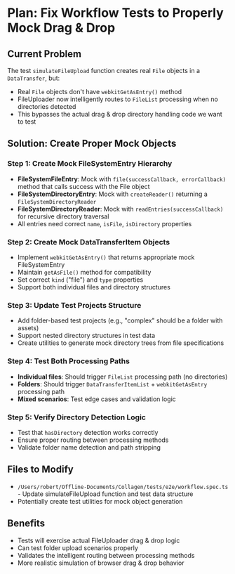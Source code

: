 # Plan: Fix Workflow Tests to Properly Mock Drag & Drop

## Current Problem

The test `simulateFileUpload` function creates real `File` objects in a
`DataTransfer`, but:

- Real `File` objects don't have `webkitGetAsEntry()` method
- FileUploader now intelligently routes to `FileList` processing when no
  directories detected
- This bypasses the actual drag & drop directory handling code we want to test

## Solution: Create Proper Mock Objects

### Step 1: Create Mock FileSystemEntry Hierarchy

- **FileSystemFileEntry**: Mock with `file(successCallback, errorCallback)`
  method that calls success with the File object
- **FileSystemDirectoryEntry**: Mock with `createReader()` returning a
  `FileSystemDirectoryReader`
- **FileSystemDirectoryReader**: Mock with `readEntries(successCallback)` for
  recursive directory traversal
- All entries need correct `name`, `isFile`, `isDirectory` properties

### Step 2: Create Mock DataTransferItem Objects

- Implement `webkitGetAsEntry()` that returns appropriate mock FileSystemEntry
- Maintain `getAsFile()` method for compatibility
- Set correct `kind` ("file") and `type` properties
- Support both individual files and directory structures

### Step 3: Update Test Projects Structure

- Add folder-based test projects (e.g., "complex" should be a folder with
  assets)
- Support nested directory structures in test data
- Create utilities to generate mock directory trees from file specifications

### Step 4: Test Both Processing Paths

- **Individual files**: Should trigger `FileList` processing path (no
  directories)
- **Folders**: Should trigger `DataTransferItemList` + `webkitGetAsEntry`
  processing path
- **Mixed scenarios**: Test edge cases and validation logic

### Step 5: Verify Directory Detection Logic

- Test that `hasDirectory` detection works correctly
- Ensure proper routing between processing methods
- Validate folder name detection and path stripping

## Files to Modify

- `/Users/robert/Offline-Documents/Collagen/tests/e2e/workflow.spec.ts` - Update
  simulateFileUpload function and test data structure
- Potentially create test utilities for mock object generation

## Benefits

- Tests will exercise actual FileUploader drag & drop logic
- Can test folder upload scenarios properly
- Validates the intelligent routing between processing methods
- More realistic simulation of browser drag & drop behavior
